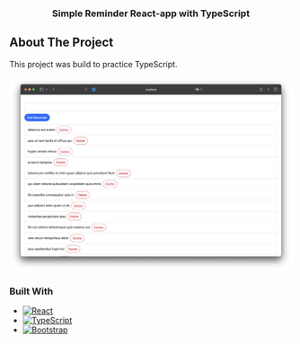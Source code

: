 <a name="readme-top"></a>

<h3 align="center">Simple Reminder React-app with TypeScript</h3>

<!-- ABOUT THE PROJECT -->

## About The Project

This project was build to practice TypeScript.

[![Product Name Screen Shot][product-screenshot]](/Screenshot%202022-12-11%20at%2020.01.47.png)

### Built With

- [![React][react.js]][react-url]
- [![TypeScript][typescript.js]][typescript-url]
- [![Bootstrap][bootstrap.com]][bootstrap-url]

<!-- MARKDOWN LINKS & IMAGES -->

[product-screenshot]: /images/screenshot.png
[react.js]: https://img.shields.io/badge/React-20232A?style=for-the-badge&logo=react&logoColor=61DAFB
[react-url]: https://reactjs.org/
[typescript.js]: https://img.shields.io/badge/TypeScript-20232A?style=for-the-badge&logo=typescript&logoColor=blue
[typescript-url]: https://www.typescriptlang.org
[bootstrap.com]: https://img.shields.io/badge/Bootstrap-563D7C?style=for-the-badge&logo=bootstrap&logoColor=white
[bootstrap-url]: https://getbootstrap.com
